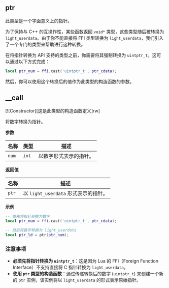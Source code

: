 ## ptr

此类型是一个字面意义上的指针。

为了保持与 C++ 的互操作性，某些函数返回 `void*` 类型，这些类型随后被转换为 `light_userdata`。由于你不能直接将 FFI 类型转换为 `light_userdata`，我们引入了一个专门的类型来帮助进行这种转换。

在将指针转换为 API 支持的类型之前，你需要将其强制转换为 `uintptr_t`。这可以通过以下方式完成：

```lua
local ptr_num = ffi.cast('uintptr_t', ptr_cdata);
```

然后，你可以使用这个转换后的值作为此类型的构造函数的参数。

## __call

[![Constructor][这是此类型的构造函数定义]rw]

将数字转换为指针。

**参数**

| 名称 | 类型 | 描述 |
| ---- | ---- | ----------- |
| `num` | `int` | 以数字形式表示的指针。 |

**返回值**

| 名称 | 描述 |
| ---- | ----------- |
| `ptr` | 以 `light_userdata` 形式表示的指针。 |

**示例**

```lua
-- 首先将指针转换为数字
local ptr_num = ffi.cast('uintptr_t', ptr_cdata);

-- 然后将数字转换为 light_userdata
local ptr_ld = ptr(ptr_num);
```

### 注意事项

- **必须先将指针转换为 `uintptr_t`**：这是因为 Lua 的 FFI（Foreign Function Interface）不支持直接将 C 指针转换为 `light_userdata`。
- **使用 `ptr` 类型的构造函数**：通过传递转换后的数字 (`uintptr_t`) 来创建一个新的 `ptr` 实例，该实例将以 `light_userdata` 的形式表示原始指针。